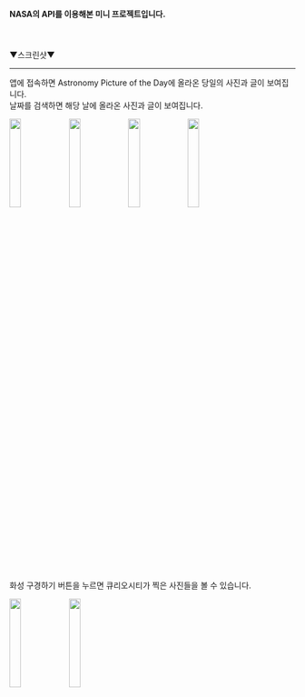 #### NASA의 API를 이용해본 미니 프로젝트입니다.

<br><br>
▼스크린샷▼
<hr/>
<div float:left>
<p>앱에 접속하면 Astronomy Picture of the Day에 올라온 당일의 사진과 글이 보여집니다.<br>
날짜를 검색하면 해당 날에 올라온 사진과 글이 보여집니다.</p>
<img src="https://user-images.githubusercontent.com/37690467/104238798-d596e700-549c-11eb-907d-75b7468c5db6.png" width="20%"></img>
<img src="https://user-images.githubusercontent.com/37690467/104238800-d760aa80-549c-11eb-8d7c-c7d0c3737a4c.png" width="20%" ></img>
<img src="https://user-images.githubusercontent.com/37690467/104238802-d891d780-549c-11eb-8370-ef0668cbdb88.png" width="20%"></img>
<img src="https://user-images.githubusercontent.com/37690467/104238807-d9c30480-549c-11eb-940f-df3cb136403c.png" width="20%"></img>
</div>
<br>
<div float:left>
<p>화성 구경하기 버튼을 누르면 큐리오시티가 찍은 사진들을 볼 수 있습니다.</p>
<img src="https://user-images.githubusercontent.com/37690467/104238813-daf43180-549c-11eb-82ba-c43534fcf421.png" width="20%" ></img>
<img src="https://user-images.githubusercontent.com/37690467/104238817-db8cc800-549c-11eb-81a0-788c54ab138a.png" width="20%"></img>
</div>
